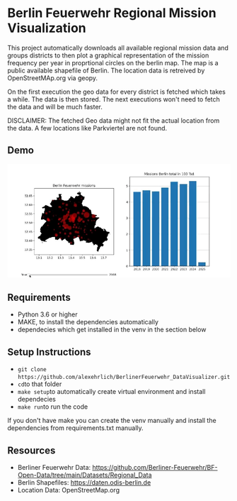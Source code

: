 # Berlin Feuerwehr Regional Mission Visualization

This project automatically downloads all available regional mission data and groups districts to then
plot a graphical representation of the mission frequency per year in proprtional circles on the berlin map.
The map is a public available shapefile of Berlin. The location data is retreived by OpenStreetMAp.org via geopy. 

On the first execution the geo data for every district is fetched which takes a while. The data is then stored. The
next executions won't need to fetch the data and will be much faster.

DISCLAIMER: The fetched Geo data might not fit the actual location from the data. A few locations like Parkviertel are not found.


## Demo
![Demo](img/demo.gif)

## Requirements
- Python 3.6 or higher
- MAKE, to install the dependencies automatically
- dependecies which get installed in the venv in the section below


## Setup Instructions

- `git clone https://github.com/alexehrlich/BerlinerFeuerwehr_DataVisualizer.git` 
- `cd`to that folder
- `make setup`to automatically create virtual environment and install dependecies
- `make run`to run the code

If you don't have make you can create the venv manually and install the dependencies from requirements.txt manually.

## Resources
- Berliner Feuerwehr Data: https://github.com/Berliner-Feuerwehr/BF-Open-Data/tree/main/Datasets/Regional_Data
- Berlin Shapefiles: https://daten.odis-berlin.de
- Location Data: OpenStreetMap.org
